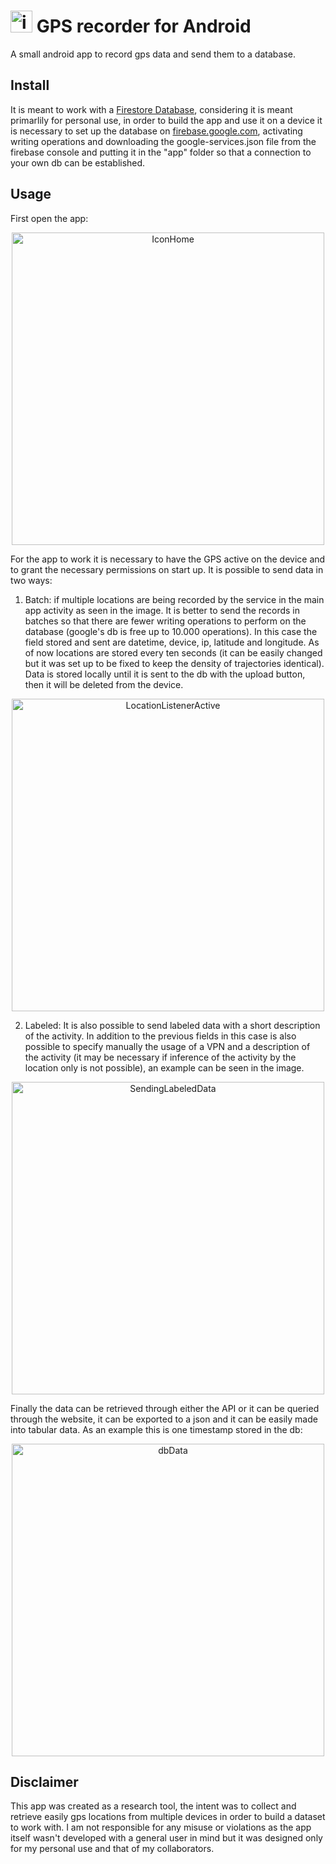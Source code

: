 # <img src="https://github.com/lwdovico/GPSrecorder/raw/main/app/src/main/res/mipmap-xxxhdpi/ic_launcher_round.png" alt="icon" height="35"> GPS recorder for Android


A small android app to record gps data and send them to a database. 

## Install
It is meant to work with a [Firestore Database](https://firebase.google.com/), considering it is meant primarlily for personal use, in order to build the app and use it on a device it is necessary to set up the database on [firebase.google.com](https://firebase.google.com/), activating writing operations and downloading the google-services.json file from the firebase console and putting it in the "app" folder so that a connection to your own db can be established.

## Usage
First open the app:

<p align="center">
<img src="https://github.com/lwdovico/GPSrecorder/raw/main/examples/icon_home.png" alt="IconHome" height="500">
</p>

For the app to work it is necessary to have the GPS active on the device and to grant the necessary permissions on start up. It is possible to send data in two ways:
1.  Batch: if multiple locations are being recorded by the service in the main app activity as seen in the image. It is better to send the records in batches so that there are fewer writing operations to perform on the database (google's db is free up to 10.000 operations). In this case the field stored and sent are datetime, device, ip, latitude and longitude. As of now locations are stored every ten seconds (it can be easily changed but it was set up to be fixed to keep the density of trajectories identical). Data is stored locally until it is sent to the db with the upload button, then it will be deleted from the device.
<p align="center">
<img src="https://github.com/lwdovico/GPSrecorder/raw/main/examples/app_main_active.png" alt="LocationListenerActive" height="500">
</p>

2.  Labeled: It is also possible to send labeled data with a short description of the activity. In addition to the previous fields in this case is also possible to specify manually the usage of a VPN and a description of the activity (it may be necessary if inference of the activity by the location only is not possible), an example can be seen in the image.
<p align="center">
<img src="https://github.com/lwdovico/GPSrecorder/raw/main/examples/app_labeled.png" alt="SendingLabeledData" height="500">
</p>

Finally the data can be retrieved through either the API or it can be queried through the website, it can be exported to a json and it can be easily made into tabular data. As an example this is one timestamp stored in the db:
<p align="center">
<img src="https://github.com/lwdovico/GPSrecorder/raw/main/examples/data_stored.png" alt="dbData" height="500">
</p>


## Disclaimer
This app was created as a research tool, the intent was to collect and retrieve easily gps locations from multiple devices in order to build a dataset to work with. I am not responsible for any misuse or violations as the app itself wasn't developed with a general user in mind but it was designed only for my personal use and that of my collaborators.